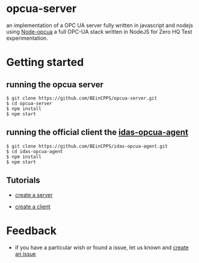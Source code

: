 opcua-server
==========

an implementation of a OPC UA server fully written in javascript and nodejs using [Node-opcua](http://node-opcua.github.io/) a full OPC-UA stack written in NodeJS for Zero HQ Test experimentation.

Getting started
================

running the opcua server
-----------------------

    $ git clone https://github.com/BEinCPPS/opcua-server.git
    $ cd opcua-server
    $ npm install
    $ npm start
    
running the official client the [idas-opcua-agent](https://github.com/BEinCPPS/idas-opcua-agent)
-----------------------

    $ git clone https://github.com/BEinCPPS/idas-opcua-agent.git
    $ cd idas-opcua-agent
    $ npm install
    $ npm start
        
Tutorials
---------

 * [create a server](https://github.com/node-opcua/node-opcua/blob/master/documentation/creating_a_server.md)
 
 * [create a client](https://github.com/node-opcua/node-opcua/blob/master/documentation/creating_a_client.md)
   

Feedback
========
  
  * if you have a particular wish or found a issue, let us known and [create an issue](https://github.com/BEinCPPS/opcua-server/issues?state=open)
